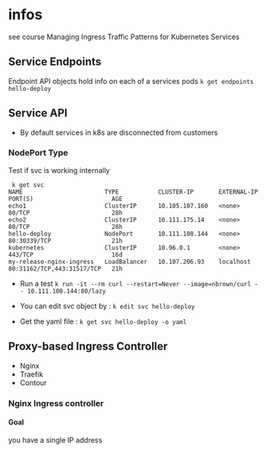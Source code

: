 # infos
see course Managing Ingress Traffic Patterns for Kubernetes Services
## Service Endpoints
Endpoint API objects hold info on each of a services pods
`k get endpoints hello-deploy`
## Service API
* By default services in k8s are disconnected from customers
### NodePort Type
Test if svc is working internally

```
 k get svc
NAME                       TYPE           CLUSTER-IP       EXTERNAL-IP   PORT(S)                      AGE
echo1                      ClusterIP      10.105.107.160   <none>        80/TCP                       28h
echo2                      ClusterIP      10.111.175.14    <none>        80/TCP                       28h
hello-deploy               NodePort       10.111.108.144   <none>        80:30339/TCP                 21h
kubernetes                 ClusterIP      10.96.0.1        <none>        443/TCP                      16d
my-release-nginx-ingress   LoadBalancer   10.107.206.93    localhost     80:31162/TCP,443:31517/TCP   21h

```           
* Run a test 
 `k run -it --rm curl --restart=Never --image=nbrown/curl -- 10.111.108.144:80/lazy`
 
* You can edit svc object by : `k edit svc hello-deploy`
* Get the yaml file : `k get svc hello-deploy -o yaml`

## Proxy-based Ingress Controller
* Nginx
* Traefik
* Contour

### Nginx Ingress controller 
#### Goal
you have a single IP address 
